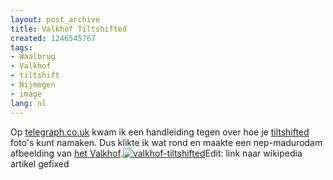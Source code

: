 ```yaml
---
layout: post_archive
title: Valkhof Tiltshifted
created: 1246545767
tags:
- Waalbrug
- Valkhof
- tiltshift
- Nijmegen
- image
lang: nl
---
```

Op [telegraph.co.uk](http://www.telegraph.co.uk/news/picturegalleries/howaboutthat/5686000/How-to-make-fake-tilt-shift-photos.html) kwam ik een handleiding tegen over hoe je [tiltshifted](http://en.wikipedia.org/wiki/Tilt-shift_miniature_faking) foto's kunt namaken. Dus klikte ik wat rond en maakte een nep-madurodam afbeelding van [het Valkhof](http://wikimapia.org/#lat=51.8477953&lon=5.8699823&z=16&l=0&m=a&v=2&show=/11959088/nl/Het-Valkhof&search=Valkhof).[![valkhof-tiltshifted](http://flickr.webschuur.com//data/arts/web/valkhof-tiltshifted.jpg "valkhof-tiltshifted")](http://flickr.webschuur.com//arts/#valkhof-tiltshifted.jpg)<!--break-->Edit: link naar wikipedia artikel gefixed

